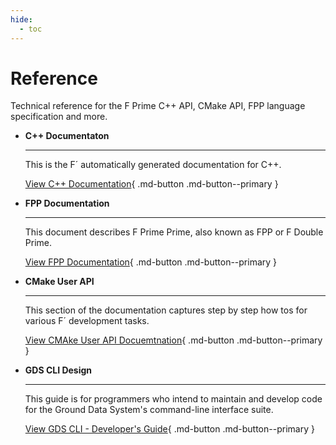 ```yaml
---
hide:
  - toc
---
```


# Reference

Technical reference for the F Prime C++ API, CMake API, FPP language specification and more.


<div class="grid cards" markdown>

-   <span class="card-title">__C++ Documentaton__</span>

    ---

    This is the F´ automatically generated documentation for C++.

    [View C++ Documentation](https://nasa.github.io/fprime/UsersGuide/api/c++/html/index.html){ .md-button .md-button--primary }

-   <span class="card-title">__FPP Documentation__</span>

    ---

    This document describes F Prime Prime, also known as FPP or F Double Prime.

    [View FPP Documentation](fpp-user-guide.md){ .md-button .md-button--primary }

-   <span class="card-title">__CMake User API__</span>

    ---

    This section of the documentation captures step by step how tos for various F´ development tasks.

    [View CMAke User API Docuemtnation](cmake-api.md){ .md-button .md-button--primary }

-   <span class="card-title">__GDS CLI Design__</span>

    ---

    This guide is for programmers who intend to maintain and develop code for the Ground Data System's command-line interface suite.

    [View GDS CLI - Developer's Guide](gds-cli-dev.md){ .md-button .md-button--primary }


</div>